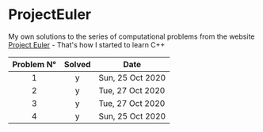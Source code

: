# ProjectEuler
My own solutions to the series of computational problems from the website [Project Euler](https://projecteuler.net/) - That's how I started to learn C++

Problem N° | Solved | Date
:---:|:---:|---
1 | y | Sun, 25 Oct 2020
2 | y | Tue, 27 Oct 2020
3 | y | Tue, 27 Oct 2020
4 | y | Sun, 25 Oct 2020
